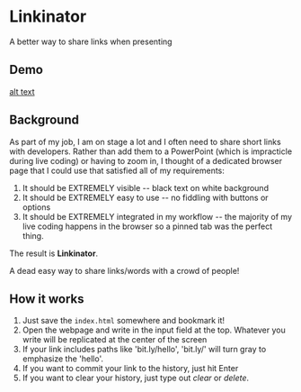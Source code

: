 # Linkinator
A better way to share links when presenting

## Demo
[alt text](https://media.giphy.com/media/l378gVaWfDgDECtYk/giphy.gif "Linkinator Demo")

## Background
As part of my job, I am on stage a lot and I often need to share short links with developers.
Rather than add them to a PowerPoint (which is impracticle during live coding) or having to zoom in, I thought of a dedicated browser page that I could use that satisfied all of my requirements:

1. It should be EXTREMELY visible -- black text on white background
2. It should be EXTREMELY easy to use -- no fiddling with buttons or options
3. It should be EXTREMELY integrated in my workflow -- the majority of my live coding happens in the browser so a pinned tab was the perfect thing.

The result is **Linkinator**.

A dead easy way to share links/words with a crowd of people!

## How it works

1. Just save the `index.html` somewhere and bookmark it!
2. Open the webpage and write in the input field at the top. Whatever you write will be replicated at the center of the screen
3. If your link includes paths like 'bit.ly/hello', 'bit.ly/' will turn gray to emphasize the 'hello'.
4. If you want to commit your link to the history, just hit <key>Enter</key>
5. If you want to clear your history, just type out *clear* or *delete*.
